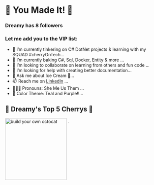 # 💜 You Made It! 💜




### Dreamy has 8 followers

<!--
**Dreamy26/Dreamy26** is a ✨ _special_ ✨ repository because its `README.md` (this file) appears on your GitHub profile.
-->

### Let me add you to the VIP list:


- 🧚 I’m currently tinkering on C# DotNet projects & learning with my SQUAD #cherryOnTech...
- 🥞 I’m currently baking C#, Sql, Docker, Entity & more ...
- 👯 I’m looking to collaborate on learning from others and fun code ...
- 🤔 I’m looking for help with creating better documentation...
- 💬 Ask me about Ice Cream 🍦...
- 📫 Reach me on [LinkedIn](https://www.linkedin.com/in/adryennewilson/) ...
- 💁🏽‍♀️ Pronouns: She Me Us Them ...
- 🥳 Color Theme: Teal and Purple!!...

##  🍒 Dreamy's Top 5 Cherrys 🍒
<img align="left" width="200" height="200" src="https://user-images.githubusercontent.com/53249146/95519246-c16db600-0992-11eb-95e1-7cd1b4feaf4f.png" alt="build your own octocat">. 


